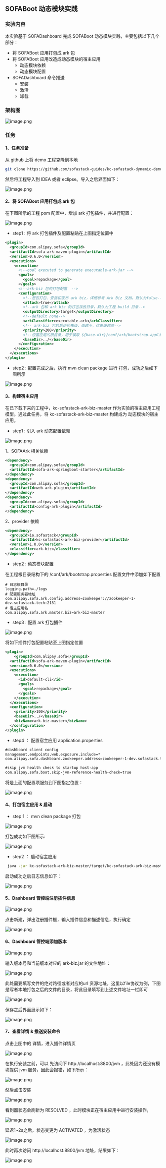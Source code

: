 ## SOFABoot 动态模块实践

### 实验内容

本实验基于 SOFADashboard 完成 SOFABoot 动态模块实践，主要包括以下几个部分：

- 将 SOFABoot 应用打包成 ark 包
- 将 SOFABoot 应用改造成动态模块的宿主应用
  - 动态模块依赖
  - 动态模块配置
- SOFADashboard 命令推送
  - 安装
  - 激活
  - 卸载

### 架构图

![image.png](https://gw.alipayobjects.com/mdn/rms_1a1552/afts/img/A*WQJ1Rpw_w3UAAAAAAAAAAABkARQnAQ)

### 任务

#### 1、任务准备

从 github 上将 demo 工程克隆到本地

```bash
git clone https://github.com/sofastack-guides/kc-sofastack-dynamic-demo.git
```

然后将工程导入到 IDEA 或者 eclipse。导入之后界面如下：

![image.png](https://gw.alipayobjects.com/mdn/rms_1a1552/afts/img/A*X8peTJg-RDkAAAAAAAAAAABkARQnAQ)

#### 2、将 SOFABoot 应用打包成 ark 包

在下图所示的工程 pom 配置中，增加 ark 打包插件，并进行配置：

![image.png](https://gw.alipayobjects.com/mdn/rms_1a1552/afts/img/A*Yo5ZTZ14Kr0AAAAAAAAAAABkARQnAQ)

- step1 : 将 ark 打包插件及配置粘贴在上图指定位置中

```xml
<plugin>
  <groupId>com.alipay.sofa</groupId>
  <artifactId>sofa-ark-maven-plugin</artifactId>
  <version>0.6.0</version>
  <executions>
    <execution>
      <!--goal executed to generate executable-ark-jar -->
      <goals>
        <goal>repackage</goal>
      </goals>
      <!--ark-biz 包的打包配置  -->
      <configuration>
        <!--是否打包、安装和发布 ark biz，详细参考 Ark Biz 文档，默认为false-->
        <attach>true</attach>
        <!--ark 包和 ark biz 的打包存放目录，默认为工程 build 目录-->
        <outputDirectory>target</outputDirectory>
        <!--default none-->
        <arkClassifier>executable-ark</arkClassifier>
        <!-- ark-biz 包的启动优先级，值越小，优先级越高-->
        <priority>200</priority>
        <!--设置应用的根目录，用于读取 ${base.dir}/conf/ark/bootstrap.application 配置文件，默认为 ${project.basedir}-->
        <baseDir>../</baseDir>
      </configuration>
    </execution>
  </executions>
</plugin>
```

- step2 : 配置完成之后，执行 mvn clean package 进行 打包，成功之后如下图所示

![image.png](https://gw.alipayobjects.com/mdn/rms_1a1552/afts/img/A*IcHRRJt8luIAAAAAAAAAAABkARQnAQ)

#### 3、构建宿主应用

在已下载下来的工程中，kc-sofastack-ark-biz-master 作为实验的宿主应用工程模型。通过此任务，将 kc-sofastack-ark-biz-master 构建成为 动态模块的宿主应用。

- step1 : 引入 ark 动态配置依赖

![image.png](https://gw.alipayobjects.com/mdn/rms_1a1552/afts/img/A*q1ECS5zJXxMAAAAAAAAAAABkARQnAQ)

1、SOFAArk 相关依赖

```xml
<dependency>
  <groupId>com.alipay.sofa</groupId>
  <artifactId>sofa-ark-springboot-starter</artifactId>
</dependency>
<dependency>
  <groupId>com.alipay.sofa</groupId>
  <artifactId>web-ark-plugin</artifactId>
</dependency>
<dependency>
  <groupId>com.alipay.sofa</groupId>
  <artifactId>config-ark-plugin</artifactId>
</dependency>
```

2、provider 依赖

```xml
<dependency>
  <groupId>io.sofastack</groupId>
  <artifactId>kc-sofastack-ark-biz-provider</artifactId>
  <version>1.0.0</version>
  <classifier>ark-biz</classifier>
</dependency>
```

- step2 : 动态模块配置

在工程根目录结构下的 /conf/ark/bootstrap.properties 配置文件中添加如下配置

```properties
# 日志根目录
logging.path=./logs
# 配置服务器地址
com.alipay.sofa.ark.config.address=zookeeper://zookeeper-1-dev.sofastack.tech:2181
# 宿主应用名
com.alipay.sofa.ark.master.biz=ark-biz-master
```

- step3 : 配置 ark 打包插件

![image.png](https://gw.alipayobjects.com/mdn/rms_1a1552/afts/img/A*4nKgQ7I3RrMAAAAAAAAAAABkARQnAQ)

将如下插件打包配置粘贴至上图指定位置

```xml
<plugin>
	<groupId>com.alipay.sofa</groupId>
  <artifactId>sofa-ark-maven-plugin</artifactId>
  <version>0.6.0</version>
  <executions>
    <execution>
      <id>default-cli</id>
      <goals>
        <goal>repackage</goal>
      </goals>
    </execution>
  </executions>
  <configuration>
    <priority>100</priority>
    <baseDir>../</baseDir>
    <bizName>ark-biz-master</bizName>
  </configuration>
</plugin>
```

- step4 ： 配置宿主应用 application.properties 

```xml
#dashboard client config
management.endpoints.web.exposure.include=*
com.alipay.sofa.dashboard.zookeeper.address=zookeeper-1-dev.sofastack.tech:2181

#skip jvm health check to startup host-app
com.alipay.sofa.boot.skip-jvm-reference-health-check=true
```

将是上面的配置项服务到下图指定位置：

![image.png](https://gw.alipayobjects.com/mdn/rms_1a1552/afts/img/A*MPy_TbqvXegAAAAAAAAAAABkARQnAQ)

#### 4、打包宿主应用 & 启动

- step 1 ： mvn clean package 打包

![image.png](https://gw.alipayobjects.com/mdn/rms_1a1552/afts/img/A*AM1fSYK4xaIAAAAAAAAAAABkARQnAQ)

打包成功如下图所示:

![image.png](https://gw.alipayobjects.com/mdn/rms_1a1552/afts/img/A*P5BoQ44H5aIAAAAAAAAAAABkARQnAQ)

- step2 ： 启动宿主应用

```bash
 java -jar kc-sofastack-ark-biz-master/target/kc-sofastack-ark-biz-master-1.0.0.jar 
```

启动成功之后日志信息如下：

![image.png](https://gw.alipayobjects.com/mdn/rms_1a1552/afts/img/A*W5hpQbywKr8AAAAAAAAAAABkARQnAQ)

#### 5、Dashboard 管控端注册插件信息

![image.png](https://gw.alipayobjects.com/mdn/rms_1a1552/afts/img/A*EYWFTaHU7bQAAAAAAAAAAABkARQnAQ)

点击新建，弹出注册插件框，输入插件信息和描述信息，执行确定


![image.png](https://gw.alipayobjects.com/mdn/rms_1a1552/afts/img/A*5VzyQYpx7twAAAAAAAAAAABkARQnAQ)

#### 6、Dashboard 管控端添加版本

![image.png](https://gw.alipayobjects.com/mdn/rms_1a1552/afts/img/A*usVkQKvtHacAAAAAAAAAAABkARQnAQ)

输入版本号和当前版本对应的 ark-biz.jar 的文件地址：

![image.png](https://gw.alipayobjects.com/mdn/rms_1a1552/afts/img/A*8fWwSr-RmrYAAAAAAAAAAABkARQnAQ)

此处需要填写文件的绝对路径或者对应的url 资源地址，这里以file协议为例，下图是写者本地打包之后的文件的目录，将此目录填写到上述文件地址一栏即可

![image.png](https://gw.alipayobjects.com/mdn/rms_1a1552/afts/img/A*3qf5SLqdMqYAAAAAAAAAAABkARQnAQ)

保存之后界面展示如下：

![image.png](https://gw.alipayobjects.com/mdn/rms_1a1552/afts/img/A*D8xxTrA3ZjcAAAAAAAAAAABkARQnAQ)

#### 7、查看详情 & 推送安装命令

点击上图中的 详情，进入插件详情页

![image.png](https://gw.alipayobjects.com/mdn/rms_1a1552/afts/img/A*UzMtTb8gMPYAAAAAAAAAAABkARQnAQ)

在执行安装之前，可以 先访问下 http://localhost:8800/jvm ，此处因为还没有模块提供 jvm 服务，因此会报错，如下所示：

![image.png](https://gw.alipayobjects.com/mdn/rms_1a1552/afts/img/A*6OjsQIZghkUAAAAAAAAAAABkARQnAQ)

然后点击安装

![image.png](https://gw.alipayobjects.com/mdn/rms_1a1552/afts/img/A*p5b0QrNfLmIAAAAAAAAAAABkARQnAQ)

看到器状态会刷新为 RESOLVED ，此时模块正在宿主应用中进行安装操作，

![image.png](https://gw.alipayobjects.com/mdn/rms_1a1552/afts/img/A*5MmiRrbs2FgAAAAAAAAAAABkARQnAQ)

延迟1~2s之后，状态变更为 ACTIVATED ，为激活状态

![image.png](https://gw.alipayobjects.com/mdn/rms_1a1552/afts/img/A*bh2iSrlCUKQAAAAAAAAAAABkARQnAQ)

此时再次访问 http://localhost:8800/jvm 地址，结果如下：

![image.png](https://gw.alipayobjects.com/mdn/rms_1a1552/afts/img/A*lS06S4rNi50AAAAAAAAAAABkARQnAQ)


